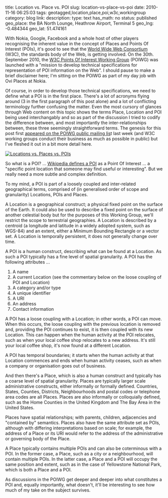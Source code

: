 title: Location vs. Place vs. POI
slug: location-vs-place-vs-poi
date: 2010-11-16 06:25:03
tags: geotagged,location,place,poi,w3c,workingroup
category: blog
link: 
description: 
type: text
has_math: no
status: published
geo_place: the BA North Lounge, Heathrow Airport, Terminal 5
geo_lng: -0.484344
geo_lat: 51.474161

With Nokia, Google, Facebook and a whole host of other players recognising the inherent value in the concept of Places and Points Of Interest (POIs), it's good to see that the [World Wide Web Consortium](https://www.w3.org/ "https://www.w3.org/") (W3C), the standards body of the Web, is getting involved. On the 30th. September 2010, the [W3C Points Of Interest Working Group](https://www.w3.org/2010/POI/ "https://www.w3.org/2010/POI/") (POIWG) was launched with a "mission to develop technical specifications for representation of POI information on the Web". I should pause to make a brief disclaimer here; I'm sitting on the POIWG as part of my day job with Ovi Places at Nokia.

Of course, in order to develop those technical specifications, we need to define what a POI is in the first place. There's a lot of acronyms flying around (3 in the first paragraph of this post alone) and a lot of conflicting terminology further confusing the matter. Even the most cursory of glances through Web content on this topic shows the terms Place, Location and POI being used interchangably and so as part of the discussion I tried to codify the difference between, and most importantly the inter-relationships between, these three seemingly straightforward terms. The genesis for this post first [appeared on the POIWG public mailing lis](https://lists.w3.org/Archives/Public/public-poiwg/2010Nov/0044.html "https://lists.w3.org/Archives/Public/public-poiwg/2010Nov/0044.html")t last week (and W3C working groups conduct their business as much as possible in public) but I've fleshed it out in a bit more detail here.

<!-- TEASER_END -->

[![Locations vs. Places vs. POIs](https://farm2.static.flickr.com/1438/5180578855_a73d97cce7_d.jpg)](https://www.flickr.com/photos/vicchi/5180578855/ "Locations vs. Places vs. POIs")

So what is a POI? ... [Wikipedia defines a POI](https://en.wikipedia.org/wiki/Point_of_interest "https://en.wikipedia.org/wiki/Point_of_interest") as a Point Of Interest ... a "specific point location that someone may find useful or interesting". But we really need a more subtle and complex definition.

To my mind, a POI is part of a loosely coupled and inter-related geographical terms, comprised of (in generalised order of scope and granularity) Locations, POIs and Places.

A Location is a geographical construct; a physical fixed point on the surface of the Earth. It could also be used to describe a fixed point on the surface of another celestial body but for the purposes of this Working Group, we'll restrict the scope to terrestrial geographies. A Location is described by a centroid (a longitude and latitude in a widely adopted system, such as WGS-84) and an extent, either a Minimum Bounding Rectangle or a vector set. A Location is temporally persistent, it does not generally change over time.

A POI is a human construct, describing what can be found at a Location. As such a POI typically has a fine level of spatial granularity. A POI has the following attributes ...


1. A name
2. A current Location (see the commentary below on the loose coupling of POI and Location)
3. A category and/or type
4. A unique identifier
5. A URI
6. An address
7. Contact information


A POI has a loose coupling with a Location; in other words, a POI can move. When this occurs, the loose coupling with the previous location is removed and, providing the POI continues to exist, it is then coupled with its new Location. This can happen when the human activity at the POI relocates, such as when your local coffee shop relocates to a new address. It's still your local coffee shop, it's now found at a different Location.

A POI has temporal boundaries; it starts when the human activity at that Location commences and ends when human activity ceases, such as when a company or organisation goes out of business.

And then there's a Place, which is also a human construct and typically has a coarse level of spatial granularity. Places are typically larger scale administrative constructs, either informally or formally defined. Countries, States, Counties, Districts, Neighbourhoods and postal codes or telephone area codes are all Places. Places are also informally or colloquially defined, such as the Home Counties in the United Kingdom and The Bay Area in the United States.

Places have spatial relationships; with parents, children, adjacencies and "contained by" semantics. Places also have the same attribute set as POIs, although with differing interpretations based on scale; for example, the address of a Place or its URI would refer to the address of the administrative or governing body of the Place.

A Place typically contains multiple POIs and can also be coterminous with a POI. In the former case, a Place, such as a city or a neighbourhood, will contain multiple POIs. In the latter case, a Place and a POI will occupy the same position and extent, such as in the case of Yellowstone National Park, which is both a Place and a POI.

As discussions in the POIWG get deeper and deeper into what constitutes a POI and, equally importantly, what doesn't, it'll be interesting to see how much of my take on the subject survives.



